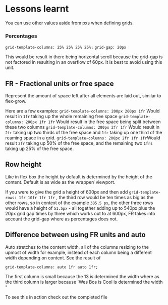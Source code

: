 # Lessons learnt

You can use other values aside from pxs when defining grids.

### Percentages

`grid-template-columns: 25% 25% 25% 25%;`
`grid-gap: 20px`

This would be result in there being horizontal scroll because the grid-gap is not factored in resulting in an overflow of 60px. It is best to avoid using this unit.

## FR - Fractional units or free space

Represent the amount of space left after all elements are laid out, similar to flex-grow.

Here are a few examples:
`grid-template-columns: 200px 200px 1fr` Would result in `1fr` taking up the whole remaining free space
`grid-template-columns: 200px 1fr 1fr` Would result in the free space being split between these two columns
`grid-template-columns: 200px 2fr 1fr` Would result in `2fr` taking up two thirds of the free space and `1fr` taking up one third of the reaming space in a grid.
`grid-template-columns: 200px 2fr 1fr 1fr`Would result `2fr` taking up 50% of the free space, and the remaining two `1frs` taking up 25% of the free space.

## Row height

Like in flex box the height by default is determined by the height of the content. Default is as wide as the wrapper/ viewport.

If you were to give the grid a height of 600px and then add `grid-template-rows: 1fr 10fr 1fr 1fr` , the third row  would be ten times as big as the other rows, so in context of the example  `385.5 px`,  the other three rows would have a height of `51.5px` - all together adding up to 540px plus the 20px grid gap times by three which works out to at 600px, FR takes into account the grid-gap where as percentages does not.

## Difference between using FR units and auto

Auto stretches to the content width, all of the columns resizing to the upmost of width for example, instead of each column being a different width depending on content. See the result of

`grid-template-columns: auto 1fr auto 1fr;`

The first column is small because the 13 is determined the width where as the third column is larger because 'Wes Bos is Cool is determined the width "

To see this in action check out the completed file
